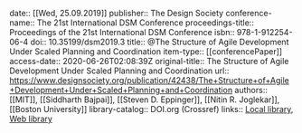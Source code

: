 date:: [[Wed, 25.09.2019]]
publisher:: The Design Society
conference-name:: The 21st International DSM Conference
proceedings-title:: Proceedings of the 21st International DSM Conference
isbn:: 978-1-912254-06-4
doi:: 10.35199/dsm2019.3
title:: @The Structure of Agile Development Under Scaled Planning and Coordination
item-type:: [[conferencePaper]]
access-date:: 2020-06-26T02:08:39Z
original-title:: The Structure of Agile Development Under Scaled Planning and Coordination
url:: https://www.designsociety.org/publication/42438/The+Structure+of+Agile+Development+Under+Scaled+Planning+and+Coordination
authors:: [[MIT]], [[Siddharth Bajpai]], [[Steven D. Eppinger]], [[Nitin R. Joglekar]], [[Boston University]]
library-catalog:: DOI.org (Crossref)
links:: [Local library](zotero://select/library/items/MRMIX6YM), [Web library](https://www.zotero.org/users/6520516/items/MRMIX6YM)
